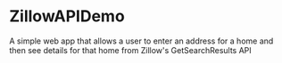 # ZillowAPIDemo

A simple web app that allows a user to enter an address for a home and then see details for that home from Zillow's GetSearchResults API
